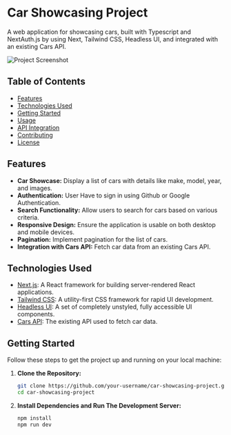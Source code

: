 # Car Showcasing Project

A web application for showcasing cars, built with Typescript and NextAuth.js by using Next, Tailwind CSS, Headless UI, and integrated with an existing Cars API.

![Project Screenshot](screenshot.png) <!-- Add a screenshot of your project -->

## Table of Contents

- [Features](#features)
- [Technologies Used](#technologies-used)
- [Getting Started](#getting-started)
- [Usage](#usage)
- [API Integration](#api-integration)
- [Contributing](#contributing)
- [License](#license)

## Features

- **Car Showcase:** Display a list of cars with details like make, model, year, and images.
- **Authentication:** User Have to sign in using Github or Google Authentication.
- **Search Functionality:** Allow users to search for cars based on various criteria.
- **Responsive Design:** Ensure the application is usable on both desktop and mobile devices.
- **Pagination:** Implement pagination for the list of cars.
- **Integration with Cars API:** Fetch car data from an existing Cars API.

## Technologies Used

- [Next.js](https://nextjs.org/): A React framework for building server-rendered React applications.
- [Tailwind CSS](https://tailwindcss.com/): A utility-first CSS framework for rapid UI development.
- [Headless UI](https://headlessui.dev/): A set of completely unstyled, fully accessible UI components.
- [Cars API](https://example-cars-api.com): The existing API used to fetch car data.

## Getting Started

Follow these steps to get the project up and running on your local machine:

1. **Clone the Repository:** 
   ```bash
   git clone https://github.com/your-username/car-showcasing-project.git
   cd car-showcasing-project
2. **Install Dependencies and Run The Development Server:** 
   ```bash
   npm install
   npm run dev

